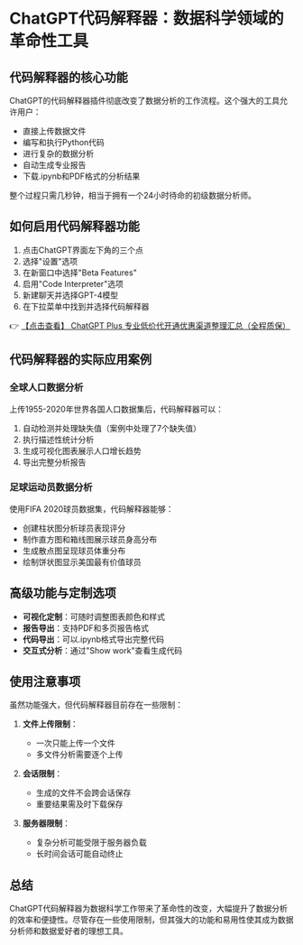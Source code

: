 # ChatGPT代码解释器：数据科学领域的革命性工具

## 代码解释器的核心功能

ChatGPT的代码解释器插件彻底改变了数据分析的工作流程。这个强大的工具允许用户：

- 直接上传数据文件
- 编写和执行Python代码
- 进行复杂的数据分析
- 自动生成专业报告
- 下载.ipynb和PDF格式的分析结果

整个过程只需几秒钟，相当于拥有一个24小时待命的初级数据分析师。

## 如何启用代码解释器功能

1. 点击ChatGPT界面左下角的三个点
2. 选择"设置"选项
3. 在新窗口中选择"Beta Features"
4. 启用"Code Interpreter"选项
5. 新建聊天并选择GPT-4模型
6. 在下拉菜单中找到并选择代码解释器

👉 [【点击查看】 ChatGPT Plus 专业低价代开通优惠渠道整理汇总（全程质保）](https://bit.ly/DaiKai)

## 代码解释器的实际应用案例

### 全球人口数据分析

上传1955-2020年世界各国人口数据集后，代码解释器可以：

1. 自动检测并处理缺失值（案例中处理了7个缺失值）
2. 执行描述性统计分析
3. 生成可视化图表展示人口增长趋势
4. 导出完整分析报告

### 足球运动员数据分析

使用FIFA 2020球员数据集，代码解释器能够：

- 创建柱状图分析球员表现评分
- 制作直方图和箱线图展示球员身高分布
- 生成散点图呈现球员体重分布
- 绘制饼状图显示美国最有价值球员

## 高级功能与定制选项

- **可视化定制**：可随时调整图表颜色和样式
- **报告导出**：支持PDF和多页报告格式
- **代码导出**：可以.ipynb格式导出完整代码
- **交互式分析**：通过"Show work"查看生成代码

## 使用注意事项

虽然功能强大，但代码解释器目前存在一些限制：

1. **文件上传限制**：
   - 一次只能上传一个文件
   - 多文件分析需要逐个上传

2. **会话限制**：
   - 生成的文件不会跨会话保存
   - 重要结果需及时下载保存

3. **服务器限制**：
   - 复杂分析可能受限于服务器负载
   - 长时间会话可能自动终止

## 总结

ChatGPT代码解释器为数据科学工作带来了革命性的改变，大幅提升了数据分析的效率和便捷性。尽管存在一些使用限制，但其强大的功能和易用性使其成为数据分析师和数据爱好者的理想工具。